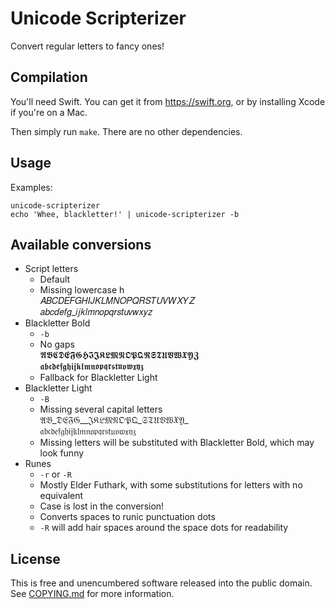 # Unicode Scripterizer

Convert regular letters to fancy ones!

## Compilation

You'll need Swift. You can get it from https://swift.org, or by installing Xcode if you're on a Mac.

Then simply run `make`. There are no other dependencies.

## Usage

Examples:
```
unicode-scripterizer
echo 'Whee, blackletter!' | unicode-scripterizer -b
```

## Available conversions

- Script letters
  - Default
  - Missing lowercase h  
    𝐴𝐵𝐶𝐷𝐸𝐹𝐺𝐻𝐼𝐽𝐾𝐿𝑀𝑁𝑂𝑃𝑄𝑅𝑆𝑇𝑈𝑉𝑊𝑋𝑌𝑍  
    𝑎𝑏𝑐𝑑𝑒𝑓𝑔_𝑖𝑗𝑘𝑙𝑚𝑛𝑜𝑝𝑞𝑟𝑠𝑡𝑢𝑣𝑤𝑥𝑦𝑧
- Blackletter Bold
  - `-b`
  - No gaps  
    𝕬𝕭𝕮𝕯𝕰𝕱𝕲𝕳𝕴𝕵𝕶𝕷𝕸𝕹𝕺𝕻𝕼𝕽𝕾𝕿𝖀𝖁𝖂𝖃𝖄𝖅  
    𝖆𝖇𝖈𝖉𝖊𝖋𝖌𝖍𝖎𝖏𝖐𝖑𝖒𝖓𝖔𝖕𝖖𝖗𝖘𝖙𝖚𝖛𝖜𝖝𝖞𝖟
  - Fallback for Blackletter Light
- Blackletter Light
  - `-B`
  - Missing several capital letters  
    𝔄𝔅_𝔇𝔈𝔉𝔊__𝔍𝔎𝔏𝔐𝔑𝔒𝔓𝔔_𝔖𝔗𝔘𝔙𝔚𝔛𝔜_  
    𝔞𝔟𝔠𝔡𝔢𝔣𝔤𝔥𝔦𝔧𝔨𝔩𝔪𝔫𝔬𝔭𝔮𝔯𝔰𝔱𝔲𝔳𝔴𝔵𝔶𝔷
  - Missing letters will be substituted with Blackletter Bold, which may look funny
- Runes
  - `-r` or `-R`
  - Mostly Elder Futhark, with some substitutions for letters with no equivalent
  - Case is lost in the conversion!
  - Converts spaces to runic punctuation dots
  - `-R` will add hair spaces around the space dots for readability

## License

This is free and unencumbered software released into the public domain.
See [COPYING.md](COPYING.md) for more information.
